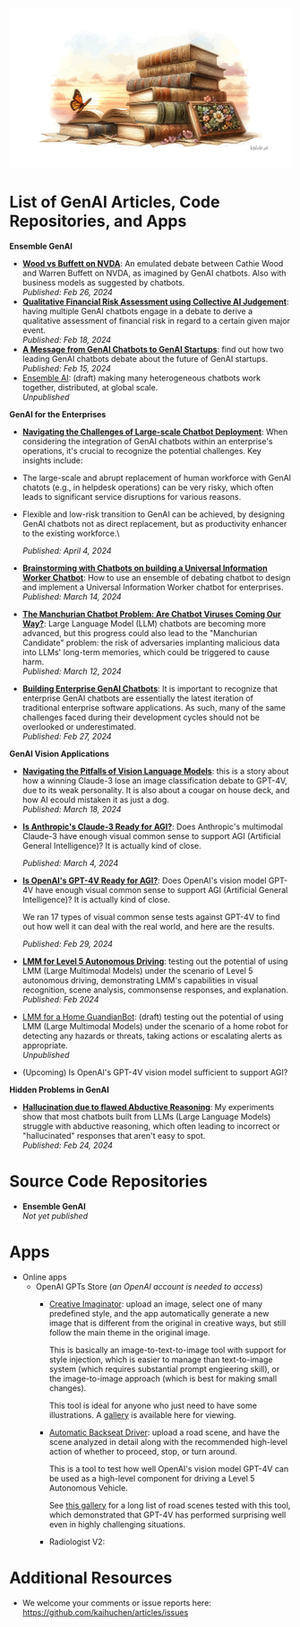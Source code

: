 <banner class="page-header" role="banner">
  <img src="assets/images/books.png" alt="Banner Image">
</banner>

# List of GenAI Articles, Code Repositories, and Apps

<a name="ensemble"></a>

**Ensemble GenAI**

<!-- <div style=“float: left”> !Image description </div> -->
- [**Wood vs Buffett on NVDA**](https://kaihuchen.github.io/articles/WoodvsBuffett/): An emulated debate between Cathie Wood and Warren Buffett on NVDA, as imagined by GenAI chatbots. Also with business models as suggested by chatbots. \
    *Published: Feb 26, 2024*
- [**Qualitative Financial Risk Assessment using Collective AI Judgement**](https://kaihuchen.github.io/articles/Risks): having multiple GenAI chatbots engage in a debate to derive a qualitative assessment of financial risk in regard to a certain given major event. \
    *Published: Feb 18, 2024*
- [**A Message from GenAI Chatbots to GenAI Startups**](/TheDebate): find out how two leading GenAI chatbots debate about the future of GenAI startups. \
    *Published: Feb 15, 2024*
- [Ensemble AI](EnsembleAI): (draft) making many heterogeneous chatbots work together, distributed, at global scale.\
*Unpublished*

<a name="enterprise"></a>

**GenAI for the Enterprises**

- [**Navigating the Challenges of Large-scale Chatbot Deployment**](https://kaihuchen.github.io/articles/Deployment/): When considering the integration of GenAI chatbots within an enterprise's operations, it's crucial to recognize the potential challenges. Key insights include:

- The large-scale and abrupt replacement of human workforce with GenAI chatots (e.g., in helpdesk operations) can be very risky, which often leads to significant service disruptions for various reasons. 
- Flexible and low-risk transition to GenAI can be achieved, by designing GenAI chatbots not as direct replacement, but as productivity enhancer to the existing workforce.\

    *Published: April 4, 2024*

- [**Brainstorming with Chatbots on building a Universal Information Worker Chatbot**](https://kaihuchen.github.io/articles/Brainstorming/): How to use an ensemble of debating chatbot to design and implement a Universal Information Worker chatbot for enterprises. \
    *Published: March 14, 2024*

- [**The Manchurian Chatbot Problem: Are Chatbot Viruses Coming Our Way?**](https://kaihuchen.github.io/articles/ManchurianCandidate): Large Language Model (LLM) chatbots are becoming more advanced, but this progress could also lead to the "Manchurian Candidate" problem: the risk of adversaries implanting malicious data into LLMs' long-term memories, which could be triggered to cause harm. \
    *Published: March 12, 2024*

- [**Building Enterprise GenAI Chatbots**](EnterpriseBots): It is important to recognize that enterprise GenAI chatbots are essentially the latest iteration of traditional enterprise software applications. As such, many of the same challenges faced during their development cycles should not be overlooked or underestimated. \
    *Published: Feb 27, 2024*

**GenAI Vision Applications**

- [**Navigating the Pitfalls of Vision Language Models**](https://kaihuchen.github.io/articles/LMMissues):
this is a story about how a winning Claude-3 lose an image classification debate to GPT-4V, due to its weak personality. It is also about a cougar on house deck, and how AI ecould mistaken it as just a dog.\
    *Published: March 18, 2024*

- [**Is Anthropic's Claude-3 Ready for AGI?**](https://kaihuchen.github.io/articles/VisualCommonSenseClaude3): Does Anthropic's multimodal Claude-3 have enough visual common sense to support AGI (Artificial General Intelligence)? It is actually kind of close.

    *Published: March 4, 2024*

- [**Is OpenAI's GPT-4V Ready for AGI?**](https://kaihuchen.github.io/articles/VisualCommonSense): Does OpenAI's vision model GPT-4V have enough visual common sense to support AGI (Artificial General Intelligence)? It is actually kind of close.

    We ran 17 types of visual common sense tests against GPT-4V to find out how well it can deal with the real world, and here are the results.

    *Published: Feb 29, 2024*
- [**LMM for Level 5 Autonomous Driving**](https://github.com/kaihuchen/AutonomousBackseatDriver/blob/main/README.md): testing out the potential of using LMM (Large Multimodal Models) under the scenario of Level 5 autonomous driving, demonstrating LMM's capabilities in visual recognition, scene analysis, commonsense responses, and explanation. \
    *Published: Feb 2024*
- [LMM for a Home GuandianBot](https://github.com/kaihuchen/GuardianBot/blob/main/README.md): (draft) testing out the potential of using LMM (Large Multimodal Models) under the scenario of a home robot for detecting any hazards or threats, taking actions or escalating alerts as appropriate.\
*Unpublished*
- (Upcoming) Is OpenAI's GPT-4V vision model sufficient to support AGI?

**Hidden Problems in GenAI**

- [**Hallucination due to flawed Abductive Reasoning**](Bugs/#abductiveReasoning): My experiments show that most chatbots built from LLMs (Large Language Models) struggle with abductive reasoning, which often leading to incorrect or "hallucinated" responses that aren't easy to spot. \
    *Published: Feb 24, 2024*

# Source Code Repositories

- **Ensemble GenAI**\
*Not yet published*

# Apps

- Online apps
    - OpenAI GPTs Store (*an OpenAI account is needed to access*)
        - [Creative Imaginator](https://chat.openai.com/g/g-UpQkvuX7j-creative-imaginator): upload an image, select one of many predefined style, and the app automatically generate a new image that is different from the original in creative ways, but still follow the main theme in the original image. 

            This is basically an image-to-text-to-image tool with support for style injection, which is easier to manage than text-to-image system (which requires substantial prompt engieering skill), or the image-to-image approach (which is best for making small changes).

            This tool is ideal for anyone who just need to have some illustrations. A [gallery](https://github.com/FonchinChen/Creative-Imaginator/blob/main/README.md) is available here for viewing.
        - [Automatic Backseat Driver](https://chat.openai.com/g/g-e4IV3KhGm-autonomous-backseat-driver): upload a road scene, and have the scene analyzed in detail along with the recommended high-level action of whether to proceed, stop, or turn around. 
            
            This is a tool to test how well OpenAI's vision model GPT-4V can be used as a high-level component for driving a Level 5 Autonomous Vehicle.

            See [this gallery](https://github.com/kaihuchen/AutonomousBackseatDriver) for a long list of road scenes tested with this tool, which demonstrated that GPT-4V has performed surprising well even in highly challenging situations. 
        - Radiologist V2: 


# Additional Resources

- We welcome your comments or issue reports here: https://github.com/kaihuchen/articles/issues